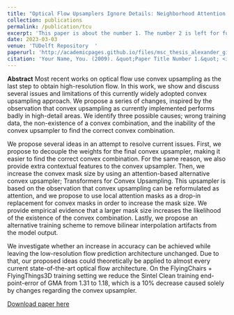 ```yaml
---
title: "Optical Flow Upsamplers Ignore Details: Neighborhood Attention Transformers for Convex Upsampling"
collection: publications
permalink: /publication/tcu
excerpt: 'This paper is about the number 1. The number 2 is left for future work.'
date: 2023-03-03
venue: 'TUDelft Repository  '
paperurl: 'http://academicpages.github.io/files/msc_thesis_alexander_gielisse.pdf'
citation: 'Your Name, You. (2009). &quot;Paper Title Number 1.&quot; <i>Journal 1</i>. 1(1).'
---
```


**Abstract**
Most recent works on optical flow use convex upsampling as the last step to obtain high-resolution flow. In this work, we show and discuss several issues and limitations of this currently widely adopted convex upsampling approach. We propose a series of changes, inspired by the observation that convex upsampling as currently implemented performs badly in high-detail areas. We identify three possible causes; wrong training data, the non-existence of a convex combination, and the inability of the convex upsampler to find the correct convex combination.

We propose several ideas in an attempt to resolve current issues. First, we propose to decouple the weights for the final convex upsampler, making it easier to find the correct convex combination. For the same reason, we also provide extra contextual features to the convex upsampler. Then, we increase the convex mask size by using an attention-based alternative convex upsampler; Transformers for Convex Upsampling. This upsampler is based on the observation that convex upsampling can be reformulated as attention, and we propose to use local attention masks as a drop-in replacement for convex masks in order to increase the mask size. We provide empirical evidence that a larger mask size increases the likelihood of the existence of the convex combination. Lastly, we propose an alternative training scheme to remove bilinear interpolation artifacts from the model output.

We investigate whether an increase in accuracy can be achieved while leaving the low-resolution flow prediction architecture unchanged. Due to that, our proposed ideas could theoretically be applied to almost every current state-of-the-art optical flow architecture. On the FlyingChairs + FlyingThings3D training setting we reduce the Sintel Clean training end-point-error of GMA from 1.31 to 1.18, which is a 10% decrease caused solely by changes regarding the convex upsampler.

[Download paper here](http://sandergielisse.github.io/files/msc_thesis_alexander_gielisse.pdf)
